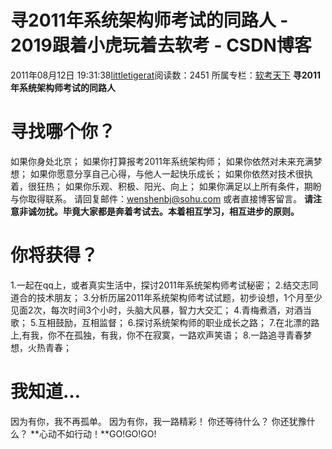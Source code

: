 # 寻2011年系统架构师考试的同路人 - 2019跟着小虎玩着去软考 - CSDN博客
2011年08月12日 19:31:38[littletigerat](https://me.csdn.net/littletigerat)阅读数：2451
所属专栏：[软考天下](https://blog.csdn.net/column/details/15515.html)
**寻2011年系统架构师考试的同路人**
# 寻找哪个你？
如果你身处北京；
如果你打算报考2011年系统架构师；
如果你依然对未来充满梦想；
如果你愿意分享自己心得，与他人一起快乐成长；
如果你依然对技术很执着，很狂热；
如果你乐观、积极、阳光、向上；
如果你满足以上所有条件，期盼与你取得联系。
请回复邮件：[wenshenbj@sohu.com](mailto:wenshenbj@sohu.com)
或者直接博客留言。
**请注意非诚勿扰。毕竟大家都是奔着考试去。本着相互学习，相互进步的原则。**
# 你将获得？
1.一起在qq上，或者真实生活中，探讨2011年系统架构师考试秘密；
2.结交志同道合的技术朋友；
3.分析历届2011年系统架构师考试试题，初步设想，1个月至少见面2次，每次时间3个小时，头脑大风暴，智力大交汇；
4.青梅煮酒，对酒当歌；
5.互相鼓励，互相监督；
6.探讨系统架构师的职业成长之路；
7.在北漂的路上,有我，你不在孤独，有我，你不在寂寞，一路欢声笑语；
8.一路追寻青春梦想，火热青春；
# 我知道…
因为有你，我不再孤单。
因为有你，我一路精彩！
你还等待什么？
你还犹豫什么？
**心动不如行动！**GO!GO!GO!
